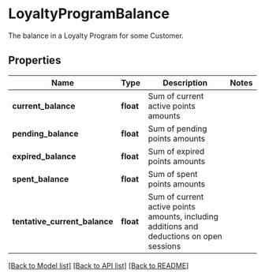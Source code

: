 # LoyaltyProgramBalance

The balance in a Loyalty Program for some Customer.
## Properties
Name | Type | Description | Notes
------------ | ------------- | ------------- | -------------
**current_balance** | **float** | Sum of current active points amounts | 
**pending_balance** | **float** | Sum of pending points amounts | 
**expired_balance** | **float** | Sum of expired points amounts | 
**spent_balance** | **float** | Sum of spent points amounts | 
**tentative_current_balance** | **float** | Sum of current active points amounts, including additions and deductions on open sessions | 

[[Back to Model list]](../README.md#documentation-for-models) [[Back to API list]](../README.md#documentation-for-api-endpoints) [[Back to README]](../README.md)


